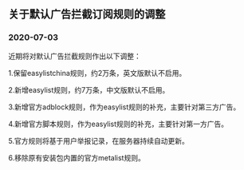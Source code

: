 ## 关于默认广告拦截订阅规则的调整

### 2020-07-03

近期将对默认广告拦截规则作出以下调整：

1.保留easylistchina规则，约2万条，英文版默认不启用。

2.新增easylist规则，约7万条，中文版默认不启用。

3.新增官方adblock规则，作为easylist规则的补充，主要针对第三方广告。

4.新增官方脚本规则，作为easylist规则的补充，主要针对第一方广告。

5.官方规则将基于用户举报记录，在服务器持续自动更新。

6.移除原有安装包内置的官方metalist规则。